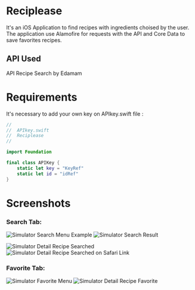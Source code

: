 
# Reciplease

It's an iOS Application to find recipes with ingredients choised by the user.
The application use Alamofire for requests with the API and Core Data to save favorites recipes.

## API Used

API Recipe Search by Edamam


# Requirements
It's necessary to add your own key on APIkey.swift file : <br/>
```swift
//
//  APIkey.swift
//  Reciplease
//

import Foundation

final class APIKey {
    static let key = "KeyRef"
    static let id = "idRef"
}
```

# Screenshots
### Search Tab:
![Simulator Search Menu Example](https://user-images.githubusercontent.com/79987744/136790284-68876e6e-b8d1-47eb-8f65-66baed3c9e09.png) ![Simulator Search Result](https://user-images.githubusercontent.com/79987744/136790023-5961417a-a9b1-4471-89d2-adb60dd3b5cc.png)

![Simulator Detail Recipe Searched](https://user-images.githubusercontent.com/79987744/136790470-45e2bd2b-dc94-494f-8c06-b538cfbc9407.png) ![Simulator Detail Recipe Searched on Safari Link](https://user-images.githubusercontent.com/79987744/136790481-007a571d-d452-4582-9ec3-a6bc6a62b8b4.png)

### Favorite Tab:
![Simulator Favorite Menu](https://user-images.githubusercontent.com/79987744/136790031-2e029911-a4ba-4a33-959b-f0216e8fb0de.png) ![Simulator Detail Recipe Favorite](https://user-images.githubusercontent.com/79987744/136790040-f247c498-358f-49e7-a2ef-bdc88ea13e7f.png)
